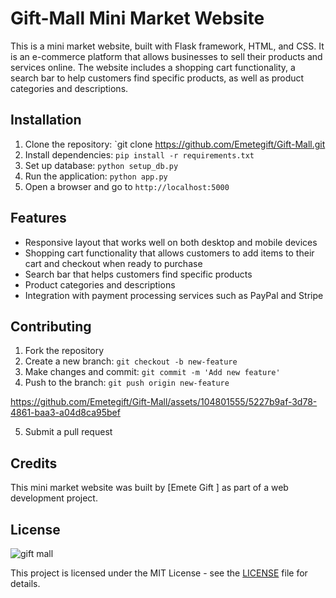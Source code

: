 # Gift-Mall Mini Market Website

This is a mini market website, built with Flask framework, HTML, and CSS. It is an e-commerce platform that allows businesses to sell their products and services online. The website includes a shopping cart functionality, a search bar to help customers find specific products, as well as product categories and descriptions.

## Installation

1. Clone the repository: `git clone https://github.com/Emetegift/Gift-Mall.git
2. Install dependencies: `pip install -r requirements.txt`
3. Set up database: `python setup_db.py`
4. Run the application: `python app.py`
5. Open a browser and go to `http://localhost:5000`

## Features

- Responsive layout that works well on both desktop and mobile devices
- Shopping cart functionality that allows customers to add items to their cart and checkout when ready to purchase
- Search bar that helps customers find specific products
- Product categories and descriptions
- Integration with payment processing services such as PayPal and Stripe

## Contributing

1. Fork the repository
2. Create a new branch: `git checkout -b new-feature`
3. Make changes and commit: `git commit -m 'Add new feature'`
4. Push to the branch: `git push origin new-feature`

https://github.com/Emetegift/Gift-Mall/assets/104801555/5227b9af-3d78-4861-baa3-a04d8ca95bef


5. Submit a pull request

## Credits

This mini market website was built by [Emete Gift ] as part of a web development project.

## License
![gift mall](https://github.com/Emetegift/Gift-Mall/assets/104801555/6ebcef85-5bd6-4f61-927d-dd5055a5900b)

This project is licensed under the MIT License - see the [LICENSE](LICENSE) file for details.
